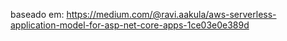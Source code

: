 baseado em: https://medium.com/@ravi.aakula/aws-serverless-application-model-for-asp-net-core-apps-1ce03e0e389d